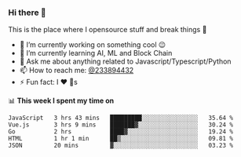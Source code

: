 ### Hi there 👋

<!--
**a233894432/a233894432** is a ✨ _special_ ✨ repository because its `README.md` (this file) appears on your GitHub profile.

Here are some ideas to get you started:

- 🔭 I’m currently working on ...
- 🌱 I’m currently learning ...
- 👯 I’m looking to collaborate on ...
- 🤔 I’m looking for help with ...
- 💬 Ask me about ...
- 📫 How to reach me: ...
- 😄 Pronouns: ...
- ⚡ Fun fact: ...
-->
 
 
This is the place where I opensource stuff and break things :rofl:

- 🔭 I’m currently working on something cool :wink:
- 🌱 I’m currently learning AI, ML and Block Chain
- 💬 Ask me about anything related to Javascript/Typescript/Python
- 📫 How to reach me: [@233894432](https://twitter.com/233894432)
- ⚡ Fun fact: I :heart: :dog:s

📊 **This week I spent my time on**
<!--START_SECTION:waka-->
```text
JavaScript   3 hrs 43 mins   █████████░░░░░░░░░░░░░░░░   35.64 % 
Vue.js       3 hrs 9 mins    ███████▓░░░░░░░░░░░░░░░░░   30.24 % 
Go           2 hrs           ████▓░░░░░░░░░░░░░░░░░░░░   19.24 % 
HTML         1 hr 1 min      ██▒░░░░░░░░░░░░░░░░░░░░░░   09.81 % 
JSON         20 mins         ▓░░░░░░░░░░░░░░░░░░░░░░░░   03.23 % 
```
<!--END_SECTION:waka-->
